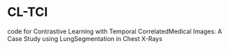 # CL-TCI
code for Contrastive Learning with Temporal CorrelatedMedical Images: A Case Study using LungSegmentation in Chest X-Rays
